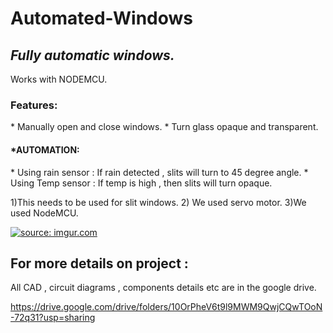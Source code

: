 # Automated-Windows

<h2><i>Fully automatic windows.</i></h2>

Works with NODEMCU.
<h3>Features:</h3>
  * Manually open and close windows.
  * Turn glass opaque and transparent.
  
  <h4>*AUTOMATION:</h4>
    * Using rain sensor : If rain detected , slits will turn to 45 degree angle.
    * Using Temp sensor : If temp is high , then slits will turn opaque.
    
    
1)This needs to be used for slit windows. 
2) We used servo motor.
3)We used NodeMCU.

<a href="https://imgur.com/nS7Cl6u"><img src="https://i.imgur.com/nS7Cl6u.jpg" title="source: imgur.com" /></a>

<h2>For  more details on project :</h2>

All CAD , circuit diagrams , components details etc are in the google drive.

https://drive.google.com/drive/folders/10OrPheV6t9l9MWM9QwjCQwTOoN-72q31?usp=sharing
